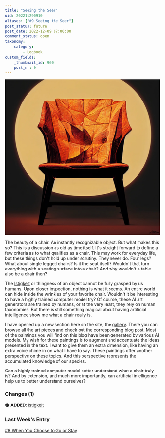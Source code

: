 ```yaml
---
title: "Seeing the Seer"
uid: 202211290910
aliases: ["#9 Seeing the Seer"]
post_status: future
post_date: 2022-12-09 07:00:00
comment_status: open
taxonomy:
    category:
        - Logbook
custom_fields:
    _thumbnail_id: 960
    post_nr: 9
---
```


![A perfectly lit chair](/_images/image-seeing-the-seer.webp "Seeing the Seer")

The beauty of a chair. An instantly recognizable object. But what makes this so? This is a discussion as old as time itself. It's straight forward to define a few criteria as to what qualifies as a chair. This may work for everyday life, but these things don't hold up under scrutiny. They never do. Four legs? What about single legged chairs? Is it the seat itself? Wouldn't that turn everything with a seating surface into a chair? And why wouldn't a table also be a chair then?

The [Istigkeit](./istigkeit.md) or thingness of an object cannot be fully grasped by us humans. Upon closer inspection, nothing is what it seems. An entire world can hide inside the wrinkles of your favorite chair. Wouldn't it be interesting to have a highly trained computer model try? Of course, these AI art generators are trained by humans, or at the very least, they rely on human taxonomies. But there is still something magical about having artificial intelligence show me what a chair really is. 

I have opened up a new section here on the site, the [gallery](https://postdrafts.com/gallery/). There you can browse all the art pieces and check out the corresponding blog post. Most of the paintings you will find on this blog have been generated by various AI models. My wish for these paintings is to augment and accentuate the ideas presented in the text. I want to give them an extra dimension, like having an extra voice chime in on what I have to say. These paintings offer another perspective on these topics. And this perspective represents the accumulated knowledge of our species.

Can a highly trained computer model better understand what a chair truly is? And by extension, and much more importantly, can artificial intelligence help us to better understand ourselves?

### Changes (1)
**🟢 ADDED**: [Istigkeit](./istigkeit.md)

### Last Week's Entry
[#8 When You Choose to Go or Stay](./should-you-stay-or-go.md)

